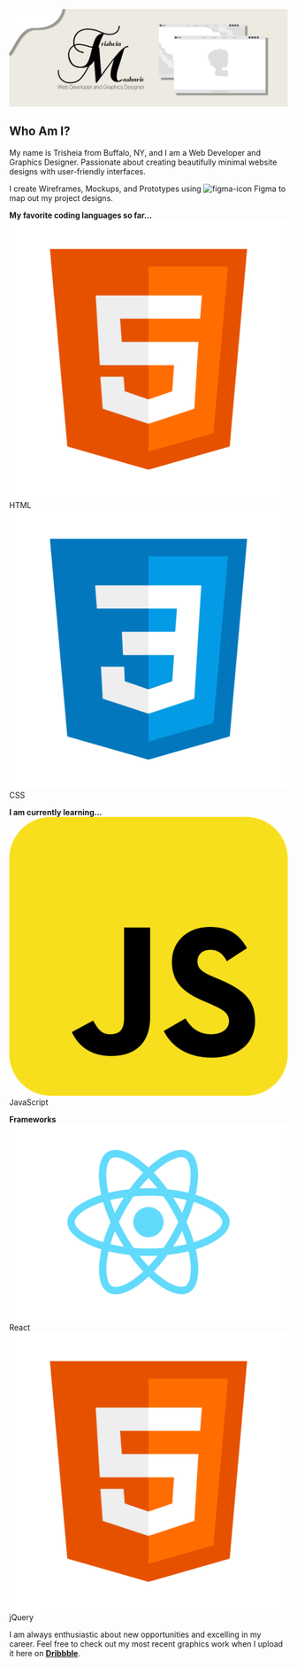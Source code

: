 
<img src="images/GitHub-Banner.jpg" alt="Trisheia-Moshaire-Banner" title="GitHub-Banner">

## Who Am I?
My name is Trisheia from Buffalo, NY, and I am a Web Developer and Graphics Designer. Passionate about creating beautifully minimal website designs with user-friendly interfaces. 

I create Wireframes, Mockups, and Prototypes using <img src="" alt="figma-icon" title="figma-software"> Figma to map out my project designs. 

**My favorite coding languages so far...**
<br>
<img src="images/icons/html5.png" alt="html5" title="html5">HTML 
<img src="images/icons/css3.png" alt="css3" title="css3">CSS

**I am currently learning...**
<br>
<img src="images/icons/javascript.png" alt="javascript" title="javascript">JavaScript

**Frameworks**
<br>
<img src="images/icons/react.svg" alt="react-icon" title="react-icon">React
<img src="images/icons/html5.png" alt="jQuery-icon" title="jQuery-icon">jQuery

I am always enthusiastic about new opportunities and excelling in my career. Feel free to check out my most recent graphics work when I upload it here on **[Dribbble](http://dribbble.com)**.
